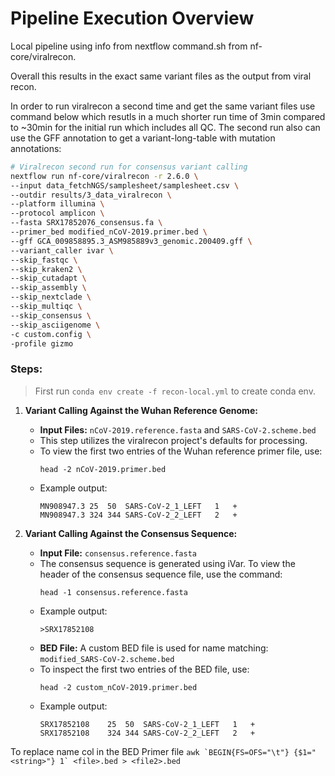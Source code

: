 # Pipeline Execution Overview

Local pipeline using info from nextflow command.sh from nf-core/viralrecon.

Overall this results in the exact same variant files as the output from viral recon. 

In order to run viralrecon a second time and get the same variant files use command below which resutls in a much shorter run time of 3min compared to ~30min for the initial run which includes all QC. The second run also can use the GFF annotation to get a variant-long-table with mutation annotations:


```bash
# Viralrecon second run for consensus variant calling
nextflow run nf-core/viralrecon -r 2.6.0 \
--input data_fetchNGS/samplesheet/samplesheet.csv \
--outdir results/3_data_viralrecon \
--platform illumina \
--protocol amplicon \
--fasta SRX17852076_consensus.fa \
--primer_bed modified_nCoV-2019.primer.bed \
--gff GCA_009858895.3_ASM985889v3_genomic.200409.gff \
--variant_caller ivar \
--skip_fastqc \
--skip_kraken2 \
--skip_cutadapt \
--skip_assembly \
--skip_nextclade \
--skip_multiqc \
--skip_consensus \
--skip_asciigenome \
-c custom.config \
-profile gizmo
```


### Steps:

>First run `conda env create -f recon-local.yml` to create conda env. 

1. **Variant Calling Against the Wuhan Reference Genome:**
   - **Input Files:** `nCoV-2019.reference.fasta` and `SARS-CoV-2.scheme.bed`
   - This step utilizes the viralrecon project's defaults for processing.
   - To view the first two entries of the Wuhan reference primer file, use:
     ```
     head -2 nCoV-2019.primer.bed
     ```
   - Example output:
     ```
     MN908947.3	25	50	SARS-CoV-2_1_LEFT	1	+
     MN908947.3	324	344	SARS-CoV-2_2_LEFT	2	+ 
     ```

2. **Variant Calling Against the Consensus Sequence:**
   - **Input File:** `consensus.reference.fasta`
   - The consensus sequence is generated using iVar. To view the header of the consensus sequence file, use the command:
     ```
     head -1 consensus.reference.fasta
     ```
   - Example output:
     ```
     >SRX17852108
     ```
   - **BED File:** A custom BED file is used for name matching: `modified_SARS-CoV-2.scheme.bed`
   - To inspect the first two entries of the BED file, use:
     ```
     head -2 custom_nCoV-2019.primer.bed
     ```
   - Example output:
     ```
     SRX17852108	25	50	SARS-CoV-2_1_LEFT	1	+
     SRX17852108	324	344	SARS-CoV-2_2_LEFT	2	+
     ```

To replace name col in the BED Primer file ```awk `BEGIN{FS=OFS="\t"} {$1="<string>"} 1` <file>.bed > <file2>.bed```

